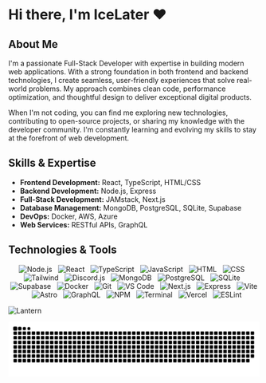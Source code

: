 # Hi there, I'm IceLater ❤️

## About Me

I'm a passionate Full-Stack Developer with expertise in building modern web applications. With a strong foundation in both frontend and backend technologies, I create seamless, user-friendly experiences that solve real-world problems. My approach combines clean code, performance optimization, and thoughtful design to deliver exceptional digital products.

When I'm not coding, you can find me exploring new technologies, contributing to open-source projects, or sharing my knowledge with the developer community. I'm constantly learning and evolving my skills to stay at the forefront of web development.

## Skills & Expertise

- **Frontend Development:** React, TypeScript, HTML/CSS  
- **Backend Development:** Node.js, Express  
- **Full-Stack Development:** JAMstack, Next.js  
- **Database Management:** MongoDB, PostgreSQL, SQLite, Supabase  
- **DevOps:** Docker, AWS, Azure  
- **Web Services:** RESTful APIs, GraphQL  

## Technologies & Tools

<div align="center">

<img src="https://cdn.jsdelivr.net/gh/devicons/devicon/icons/nodejs/nodejs-original.svg" alt="Node.js" width="40" title="Node.js" />&nbsp;&nbsp;
<img src="https://cdn.jsdelivr.net/gh/devicons/devicon/icons/react/react-original.svg" alt="React" width="40" title="React" />&nbsp;&nbsp;
<img src="https://cdn.jsdelivr.net/gh/devicons/devicon/icons/typescript/typescript-original.svg" alt="TypeScript" width="40" title="TypeScript" />&nbsp;&nbsp;
<img src="https://cdn.jsdelivr.net/gh/devicons/devicon/icons/javascript/javascript-original.svg" alt="JavaScript" width="40" title="JavaScript" />&nbsp;&nbsp;
<img src="https://cdn.jsdelivr.net/gh/devicons/devicon/icons/html5/html5-original.svg" alt="HTML" width="40" title="HTML" />&nbsp;&nbsp;
<img src="https://cdn.jsdelivr.net/gh/devicons/devicon/icons/css3/css3-original.svg" alt="CSS" width="40" title="CSS" />&nbsp;&nbsp;
<img src="https://cdn.jsdelivr.net/gh/devicons/devicon/icons/tailwindcss/tailwindcss-original.svg" alt="Tailwind" width="40" title="Tailwind" />&nbsp;&nbsp;
<img src="https://cdn.jsdelivr.net/gh/devicons/devicon/icons/discordjs/discordjs-original.svg" alt="Discord.js" width="40" title="Discord.js" />&nbsp;&nbsp;
<img src="https://cdn.jsdelivr.net/gh/devicons/devicon/icons/mongodb/mongodb-original.svg" alt="MongoDB" width="40" title="MongoDB" />&nbsp;&nbsp;
<img src="https://cdn.jsdelivr.net/gh/devicons/devicon/icons/postgresql/postgresql-original.svg" alt="PostgreSQL" width="40" title="PostgreSQL" />&nbsp;&nbsp;
<img src="https://cdn.jsdelivr.net/gh/devicons/devicon/icons/sqlite/sqlite-original.svg" alt="SQLite" width="40" title="SQLite" />&nbsp;&nbsp;
<img src="https://cdn.jsdelivr.net/gh/devicons/devicon/icons/supabase/supabase-original.svg" alt="Supabase" width="40" title="Supabase" />&nbsp;&nbsp;
<img src="https://cdn.jsdelivr.net/gh/devicons/devicon/icons/docker/docker-original.svg" alt="Docker" width="40" title="Docker" />&nbsp;&nbsp;
<img src="https://cdn.jsdelivr.net/gh/devicons/devicon/icons/git/git-original.svg" alt="Git" width="40" title="Git" />&nbsp;&nbsp;
<img src="https://cdn.jsdelivr.net/gh/devicons/devicon/icons/vscode/vscode-original.svg" alt="VS Code" width="40" title="VS Code" />&nbsp;&nbsp;
<img src="https://cdn.jsdelivr.net/gh/devicons/devicon/icons/nextjs/nextjs-original.svg" alt="Next.js" width="40" title="Next.js" />&nbsp;&nbsp;
<img src="https://cdn.jsdelivr.net/gh/devicons/devicon/icons/express/express-original.svg" alt="Express" width="40" title="Express" />&nbsp;&nbsp;
<img src="https://vitejs.dev/logo.svg" alt="Vite" width="40" title="Vite" />&nbsp;&nbsp;
<img src="https://cdn.jsdelivr.net/gh/devicons/devicon/icons/astro/astro-original.svg" alt="Astro" width="40" title="Astro" />&nbsp;&nbsp;
<img src="https://cdn.jsdelivr.net/gh/devicons/devicon/icons/graphql/graphql-plain.svg" alt="GraphQL" width="40" title="GraphQL" />&nbsp;&nbsp;
<img src="https://cdn.jsdelivr.net/gh/devicons/devicon/icons/npm/npm-original-wordmark.svg" alt="NPM" width="40" title="NPM" />&nbsp;&nbsp;
<img src="https://cdn.jsdelivr.net/gh/devicons/devicon/icons/bash/bash-original.svg" alt="Terminal" width="40" title="Terminal" />&nbsp;&nbsp;
<img src="https://cdn.jsdelivr.net/gh/devicons/devicon/icons/vercel/vercel-original.svg" alt="Vercel" width="40" title="Vercel" />&nbsp;&nbsp;
<img src="https://cdn.jsdelivr.net/gh/devicons/devicon/icons/eslint/eslint-original.svg" alt="ESLint" width="40" title="ESLint" />
  
</div>


<p><img align="center" src="https://lantern.rest/api/v1/users/991409937022468169?svg=1&theme=dark" alt="Lantern" width="850px"/></p>


![snake gif](https://raw.githubusercontent.com/platane/snk/output/github-contribution-grid-snake-dark.svg)
